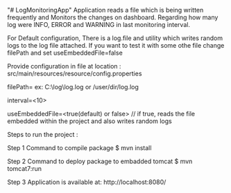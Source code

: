 "# LogMonitoringApp" Application reads a file which is being written frequently and Monitors the changes on dashboard. Regarding how many log were INFO, ERROR and WARNING in last monitoring interval.

For Default configuration, There is a log.file and utility which writes random logs to the log file attached. If you want to test it with some othe file change filePath and set useEmbeddedFile=false


Provide configuration in file at location : src/main/resources/resource/config.properties


filePath=<absolute path to log file> ex: C:\\log\\log.log   or /user/dir/log.log
  
interval=<10>  
  
useEmbeddedFile=<true(default) or false>  // if true, reads the file embedded within the project and also writes random logs 
  
  
  
Steps to run the project :

Step 1
Command to compile package
$ mvn install 

Step 2
Command to deploy package to embadded tomcat
$ mvn tomcat7:run 

Step 3
Application is available at: http://localhost:8080/
